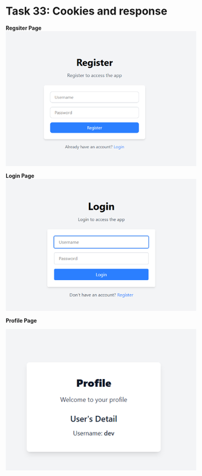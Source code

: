 # Task 33: Cookies and response

**Regsiter Page**
![Register Page](image.png)

**Login Page**
![Login Page](image-1.png)

**Profile Page**

![Profile Page](image-2.png)